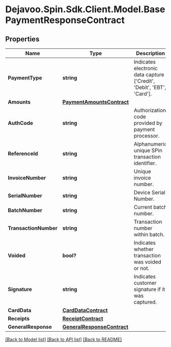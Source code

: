 # Dejavoo.Spin.Sdk.Client.Model.BasePaymentResponseContract
## Properties

Name | Type | Description | Notes
------------ | ------------- | ------------- | -------------
**PaymentType** | **string** | Indicates electronic data capture  [&#x27;Credit&#x27;, &#x27;Debit&#x27;, &#x27;EBT&#x27;, &#x27;Card&#x27;]. | [optional] 
**Amounts** | [**PaymentAmountsContract**](PaymentAmountsContract.md) |  | [optional] 
**AuthCode** | **string** | Authorization code provided by payment processor. | [optional] 
**ReferenceId** | **string** | Alphanumeric unique SPin transaction identifier. | [optional] 
**InvoiceNumber** | **string** | Unique invoice number. | [optional] 
**SerialNumber** | **string** | Device Serial Number. | [optional] 
**BatchNumber** | **string** | Current batch number. | [optional] 
**TransactionNumber** | **string** | Transaction number within batch. | [optional] 
**Voided** | **bool?** | Indicates whether transaction was voided or not. | [optional] 
**Signature** | **string** | Indicates customer signature if it was captured. | [optional] 
**CardData** | [**CardDataContract**](CardDataContract.md) |  | [optional] 
**Receipts** | [**ReceiptContract**](ReceiptContract.md) |  | [optional] 
**GeneralResponse** | [**GeneralResponseContract**](GeneralResponseContract.md) |  | [optional] 

[[Back to Model list]](../README.md#documentation-for-models) [[Back to API list]](../README.md#documentation-for-api-endpoints) [[Back to README]](../README.md)

